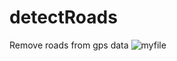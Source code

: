 # detectRoads
Remove roads from gps data
![myfile](https://user-images.githubusercontent.com/52455330/gpsEvolution.gif)
